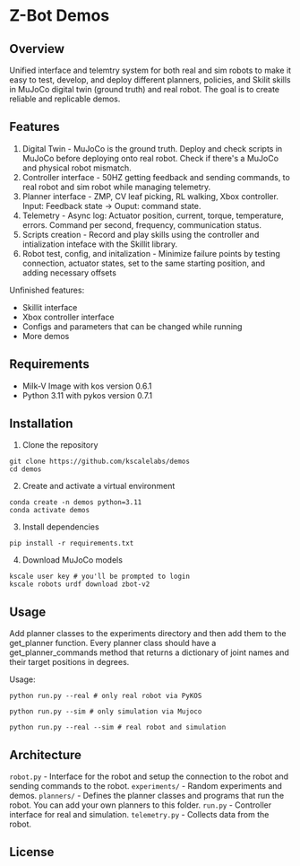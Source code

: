 # Z-Bot Demos

## Overview

Unified interface and telemtry system for both real and sim robots to make it easy to test, develop, and deploy different planners, policies, and Skilit skills in MuJoCo digital twin (ground truth) and real robot. The goal is to create reliable and replicable demos.


## Features

1. Digital Twin - MuJoCo is the ground truth. Deploy and check scripts in MuJoCo before deploying onto real robot. Check if there's a MuJoCo and physical robot mismatch.
2. Controller interface - 50HZ getting feedback and sending commands, to real robot and sim robot while managing telemetry.
3. Planner interface - ZMP, CV leaf picking, RL walking, Xbox controller. Input: Feedback state -> Ouput: command state.
4. Telemetry - Async log: Actuator position, current, torque, temperature, errors. Command per second, frequency, communication status.
5. Scripts creation - Record and play skills using the controller and intialization inteface with the Skillit library. 
6. Robot test, config, and initalization - Minimize failure points by testing connection, actuator states, set to the same starting position, and adding necessary offsets

Unfinished features:
- Skillit interface
- Xbox controller interface
- Configs and parameters that can be changed while running
- More demos

## Requirements

- Milk-V Image with kos version 0.6.1
- Python 3.11 with pykos version 0.7.1


## Installation
1. Clone the repository
```
git clone https://github.com/kscalelabs/demos
cd demos
```
2. Create and activate a virtual environment
```
conda create -n demos python=3.11
conda activate demos
```

3. Install dependencies
```
pip install -r requirements.txt
```

4. Download MuJoCo models
```
kscale user key # you'll be prompted to login
kscale robots urdf download zbot-v2
```

## Usage

Add planner classes to the experiments directory and then add them to the get_planner function. Every planner class should have a get_planner_commands method that returns a dictionary of joint names and their target positions in degrees.

Usage:
```
python run.py --real # only real robot via PyKOS

python run.py --sim # only simulation via Mujoco

python run.py --real --sim # real robot and simulation
```

## Architecture
`robot.py` - Interface for the robot and setup the connection to the robot and sending commands to the robot.
`experiments/` - Random experiments and demos.
`planners/` - Defines the planner classes and programs that run the robot. You can add your own planners to this folder.
`run.py` - Controller interface for real and simulation.
`telemetry.py` - Collects data from the robot.


## License
